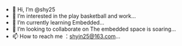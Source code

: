- 👋 Hi, I’m @shy25
- 👀 I’m interested in the play basketball and work...
- 🌱 I’m currently learning Embedded...
- 💞️ I’m looking to collaborate on The embedded space is soaring...
- 📫 How to reach me ：shyjn25@163.com...

<!---
shy25/shy25 is a ✨ special ✨ repository because its `README.md` (this file) appears on your GitHub profile.
You can click the Preview link to take a look at your changes.
--->
